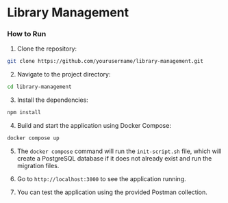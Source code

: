 # Library Management
### How to Run

1. Clone the repository:
  ```sh
  git clone https://github.com/yourusername/library-management.git
  ```
2. Navigate to the project directory:
  ```sh
  cd library-management
  ```
3. Install the dependencies:
  ```sh
  npm install
  ```
4. Build and start the application using Docker Compose:
  ```sh
  docker compose up
  ```
5. The `docker compose` command will run the `init-script.sh` file, which will create a PostgreSQL database if it does not already exist and run the migration files.

6. Go to `http://localhost:3000` to see the application running.

7. You can test the application using the provided Postman collection.

